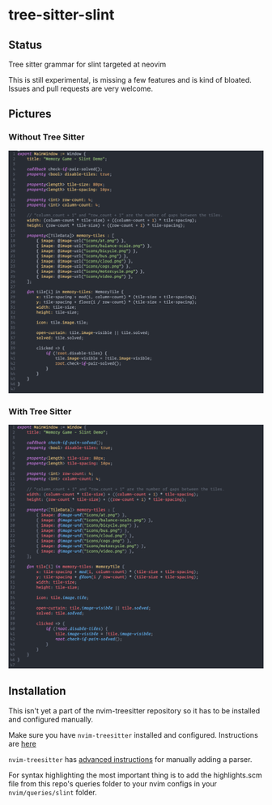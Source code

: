
# tree-sitter-slint

## Status

Tree sitter grammar for slint targeted at neovim

This is still experimental, is missing a few features and is kind of bloated.
Issues and pull requests are very welcome. 


## Pictures

### Without Tree Sitter 

![With Tree Sitter](images/no_tree_sitter.png)

### With Tree Sitter 

![Without Tree Sitter](images/with_tree_sitter.png)


## Installation

This isn't yet a part of the nvim-treesitter repository so it has to be
installed and configured manually.

Make sure you have `nvim-treesitter` installed and configured. Instructions are
[here](https://github.com/nvim-treesitter/nvim-treesitter)

`nvim-treesitter` has [advanced instructions](https://github.com/nvim-treesitter/nvim-treesitter#adding-parsers)
for manually adding a parser. 

For syntax highlighting the most important thing is to add the highlights.scm
file from this repo's queries folder to your nvim configs in your
`nvim/queries/slint` folder.


